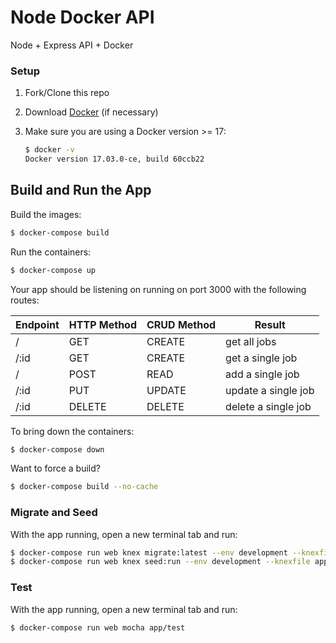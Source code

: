 # Node Docker API

Node + Express API + Docker

### Setup

1. Fork/Clone this repo

1. Download [Docker](https://docs.docker.com/docker-for-mac/install/) (if necessary)

1. Make sure you are using a Docker version >= 17:

    ```sh
    $ docker -v
    Docker version 17.03.0-ce, build 60ccb22
    ```

## Build and Run the App

Build the images:

```sh
$ docker-compose build
```

Run the containers:

```sh
$ docker-compose up
```

Your app should be listening on running on port 3000 with the following routes:

| Endpoint | HTTP Method  | CRUD Method | Result               |
|----------|--------------|-------------|----------------------|
| /        | GET          | CREATE      | get all jobs         |
| /:id     | GET          | CREATE      | get a single job     |
| /        | POST         | READ        | add a single job     |
| /:id     | PUT          | UPDATE      | update a single job  |
| /:id     | DELETE       | DELETE      | delete a single job  |

To bring down the containers:

```sh
$ docker-compose down
```

Want to force a build?

```sh
$ docker-compose build --no-cache
```

### Migrate and Seed

With the app running, open a new terminal tab and run:

```sh
$ docker-compose run web knex migrate:latest --env development --knexfile app/knexfile.js
$ docker-compose run web knex seed:run --env development --knexfile app/knexfile.js
```

### Test

With the app running, open a new terminal tab and run:

```sh
$ docker-compose run web mocha app/test
```
